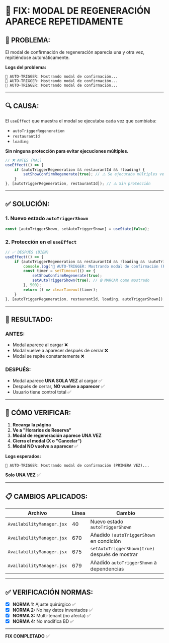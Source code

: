 # 🔧 FIX: MODAL DE REGENERACIÓN APARECE REPETIDAMENTE

## 🐛 **PROBLEMA:**
El modal de confirmación de regeneración aparecía una y otra vez, repitiéndose automáticamente.

**Logs del problema:**
```
🚨 AUTO-TRIGGER: Mostrando modal de confirmación...
🚨 AUTO-TRIGGER: Mostrando modal de confirmación...
🚨 AUTO-TRIGGER: Mostrando modal de confirmación...
```

---

## 🔍 **CAUSA:**

El `useEffect` que muestra el modal se ejecutaba cada vez que cambiaba:
- `autoTriggerRegeneration`
- `restaurantId`
- `loading`

**Sin ninguna protección para evitar ejecuciones múltiples.**

```javascript
// ❌ ANTES (MAL)
useEffect(() => {
    if (autoTriggerRegeneration && restaurantId && !loading) {
        setShowConfirmRegenerate(true); // ⚠️ Se ejecutaba múltiples veces
    }
}, [autoTriggerRegeneration, restaurantId]); // ⚠️ Sin protección
```

---

## ✅ **SOLUCIÓN:**

### 1. **Nuevo estado `autoTriggerShown`**
```javascript
const [autoTriggerShown, setAutoTriggerShown] = useState(false);
```

### 2. **Protección en el `useEffect`**
```javascript
// ✅ DESPUÉS (BIEN)
useEffect(() => {
    if (autoTriggerRegeneration && restaurantId && !loading && !autoTriggerShown) {
        console.log('🚨 AUTO-TRIGGER: Mostrando modal de confirmación (PRIMERA VEZ)...');
        const timer = setTimeout(() => {
            setShowConfirmRegenerate(true);
            setAutoTriggerShown(true); // 🔒 MARCAR como mostrado
        }, 500);
        return () => clearTimeout(timer);
    }
}, [autoTriggerRegeneration, restaurantId, loading, autoTriggerShown]);
```

---

## 🎯 **RESULTADO:**

### **ANTES:**
- Modal aparece al cargar ❌
- Modal vuelve a aparecer después de cerrar ❌
- Modal se repite constantemente ❌

### **DESPUÉS:**
- Modal aparece **UNA SOLA VEZ** al cargar ✅
- Después de cerrar, **NO vuelve a aparecer** ✅
- Usuario tiene control total ✅

---

## 🧪 **CÓMO VERIFICAR:**

1. **Recarga la página**
2. **Ve a "Horarios de Reserva"**
3. **Modal de regeneración aparece UNA VEZ**
4. **Cierra el modal (X o "Cancelar")**
5. **Modal NO vuelve a aparecer** ✅

**Logs esperados:**
```
🚨 AUTO-TRIGGER: Mostrando modal de confirmación (PRIMERA VEZ)...
```

**Solo UNA VEZ** ✅

---

## 📋 **CAMBIOS APLICADOS:**

| Archivo | Línea | Cambio |
|---------|-------|--------|
| `AvailabilityManager.jsx` | 40 | Nuevo estado `autoTriggerShown` |
| `AvailabilityManager.jsx` | 670 | Añadido `!autoTriggerShown` en condición |
| `AvailabilityManager.jsx` | 675 | `setAutoTriggerShown(true)` después de mostrar |
| `AvailabilityManager.jsx` | 679 | Añadido `autoTriggerShown` a dependencias |

---

## ✅ **VERIFICACIÓN NORMAS:**

- [x] **NORMA 1:** Ajuste quirúrgico ✅
- [x] **NORMA 2:** No hay datos inventados ✅
- [x] **NORMA 3:** Multi-tenant (no afecta) ✅
- [x] **NORMA 4:** No modifica BD ✅

---

**FIX COMPLETADO** ✅

